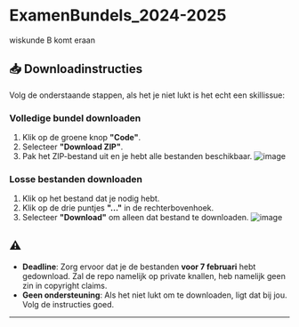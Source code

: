 # ExamenBundels_2024-2025
wiskunde B komt eraan

## 📥 Downloadinstructies
Volg de onderstaande stappen, als het je niet lukt is het echt een skillissue:

### **Volledige bundel downloaden**
1. Klik op de groene knop **"Code"**.
2. Selecteer **"Download ZIP"**.
3. Pak het ZIP-bestand uit en je hebt alle bestanden beschikbaar.
![image](https://github.com/user-attachments/assets/4d721576-2cf8-451c-96a0-9a63864c7028)

### **Losse bestanden downloaden**
1. Klik op het bestand dat je nodig hebt.
2. Klik op de drie puntjes **"..."** in de rechterbovenhoek.
3. Selecteer **"Download"** om alleen dat bestand te downloaden.
![image](https://github.com/user-attachments/assets/32219e2d-b2cc-4ac8-9b11-6b94d1e36b4e)

## ⚠️
- **Deadline**: Zorg ervoor dat je de bestanden **voor 7 februari** hebt gedownload. Zal de repo namelijk op private knallen, heb namelijk geen zin in copyright claims.
- **Geen ondersteuning**: Als het niet lukt om te downloaden, ligt dat bij jou. Volg de instructies goed.

---


